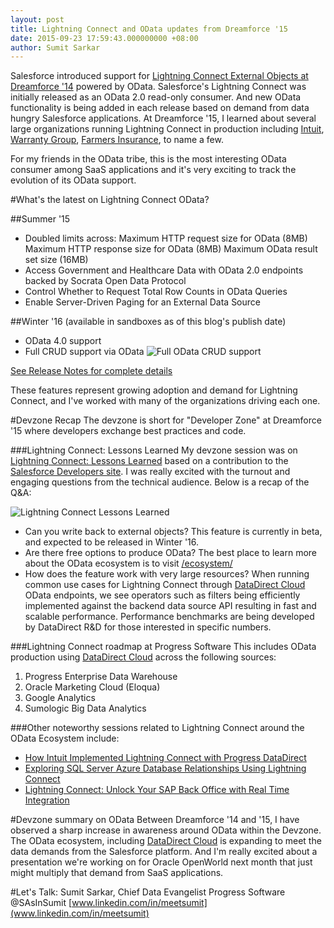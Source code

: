```yaml
---
layout: post
title: Lightning Connect and OData updates from Dreamforce '15
date: 2015-09-23 17:59:43.000000000 +08:00
author: Sumit Sarkar
---
```


Salesforce introduced support for [Lightning Connect External Objects at Dreamforce '14](/blog/salesforce-external-object-integration-using-lightning-connect-with-odata/) powered by OData.  Salesforce's Lightning Connect was initially released as an OData 2.0 read-only consumer.  And new OData functionality is being added in each release based on demand from data hungry Salesforce applications. At Dreamforce '15, I learned about several large organizations running Lightning Connect in production including [Intuit](https://diginomica.com/2015/07/09/how-intuit-integrated-their-user-experience-with-progress/), [Warranty Group](https://success.salesforce.com/ev_sessions#/session/a2q30000001B6ilAAC), [Farmers Insurance](https://success.salesforce.com/ev_sessions#/session/a2q30000001B6ilAAC), to name a few.

For my friends in the OData tribe, this is the most interesting OData consumer among SaaS applications and it's very exciting to track the evolution of its OData support.

#What's the latest on Lightning Connect OData?

##Summer '15
* Doubled limits across:
Maximum HTTP request size for OData (8MB)
Maximum HTTP response size for OData (8MB)
Maximum OData result set size (16MB)
* Access Government and Healthcare Data with OData 2.0 endpoints backed by Socrata Open Data Protocol
* Control Whether to Request Total Row Counts in OData Queries
* Enable Server-Driven Paging for an External Data Source

##Winter '16 (available in sandboxes as of this blog's publish date)
* OData 4.0 support
* Full CRUD support via OData
![Full OData CRUD support](https://docs.releasenotes.salesforce.com/en-us/winter16/release-notes/release_notes/images/external_data_source_writeable_198.png)

[See Release Notes for complete details](https://docs.releasenotes.salesforce.com/en-us/winter16/release-notes/salesforce_release_notes.htm)

These features represent growing adoption and demand for Lightning Connect, and I've worked with many of the organizations driving each one.

#Devzone Recap
The devzone is short for "Developer Zone" at Dreamforce '15 where developers exchange best practices and code.  

###Lightning Connect: Lessons Learned
My devzone session was on [Lightning Connect: Lessons Learned](https://success.salesforce.com/ev_sessions#/session/a2q300000019BHQAA2) based on a contribution to the [Salesforce Developers site](https://developer.salesforce.com/page/Building_a_Data_Integration_Proof_of_Concept_Using_Lightning_Components).  I was really excited with the turnout and engaging questions from the technical audience. Below is a recap of the Q&A:

![Lightning Connect Lessons Learned](/assets/lightningconnectdf15.png)

* Can you write back to external objects?
This feature is currently in beta, and expected to be released in Winter '16.
* Are there free options to produce OData?
The best place to learn more about the OData ecosystem is to visit [/ecosystem/](/ecosystem/)
* How does the feature work with very large resources?
When running common use cases for Lightning Connect through [DataDirect Cloud](https://www.progress.com/cloud-data-integration) OData endpoints, we see operators such as filters being efficiently implemented against the backend data source API resulting in fast and scalable performance.  Performance benchmarks are being developed by DataDirect R&D for those interested in specific numbers.

###Lightning Connect roadmap at Progress Software 
This includes OData production using [DataDirect Cloud](https://www.progress.com/cloud-data-integration) across the following sources: 
1. Progress Enterprise Data Warehouse
2. Oracle Marketing Cloud (Eloqua)
3. Google Analytics
4. Sumologic Big Data Analytics

###Other noteworthy sessions related to Lightning Connect around the OData Ecosystem include:

* [How Intuit Implemented Lightning Connect with Progress DataDirect](https://success.salesforce.com/ev_sessions#/session/a2q30000001DZx4AAG)
* [Exploring SQL Server Azure Database Relationships Using Lightning Connect](https://success.salesforce.com/ev_sessions#/session/a2q300000019BFuAAM)
* [Lightning Connect: Unlock Your SAP Back Office with Real Time Integration](https://success.salesforce.com/ev_sessions#/session/a2q30000001BpsdAAC)

#Devzone summary on OData
Between Dreamforce '14 and '15, I have observed a sharp increase in awareness around OData within the Devzone.  The OData ecosystem, including [DataDirect Cloud](https://www.progress.com/cloud-data-integration) is expanding to meet the data demands from the Salesforce platform.  And I'm really excited about a presentation we're working on for Oracle OpenWorld next month that just might multiply that demand from SaaS applications.  

#Let's Talk:
Sumit Sarkar, Chief Data Evangelist
Progress Software
@SAsInSumit
[www.linkedin.com/in/meetsumit](www.linkedin.com/in/meetsumit)
